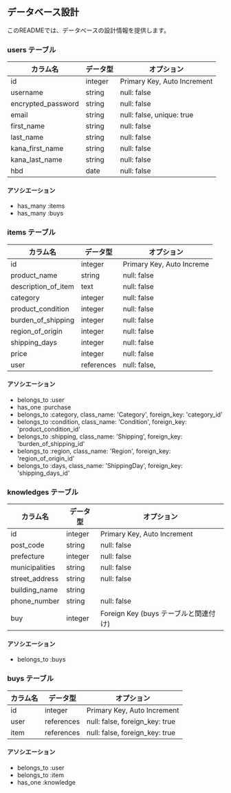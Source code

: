 ## データベース設計

このREADMEでは、データベースの設計情報を提供します。

### users テーブル

| カラム名            | データ型 | オプション                       |
|--------------------|----------|-------------------------------|
| id                 | integer  | Primary Key, Auto Increment   |
| username           | string   | null: false                   |
| encrypted_password | string   | null: false                    |
| email              | string   | null: false, unique: true      |
| first_name         | string   | null: false                    |
| last_name          | string   | null: false                    |
| kana_first_name    | string   | null: false                    |
| kana_last_name     | string   | null: false                    |
| hbd                | date     | null: false                    |

#### アソシエーション

- has_many :items
- has_many :buys

### items テーブル

| カラム名            | データ型   | オプション                         |
|---------------------|------------|--------------------------------|
| id                  | integer    | Primary Key, Auto Increme    |
| product_name        | string     | null: false                  |
| description_of_item | text       | null: false                   |
| category            | integer    | null: false                   |
| product_condition   | integer    | null: false                   |
| burden_of_shipping  | integer    | null: false                    |
| region_of_origin    | integer    | null: false                    |
| shipping_days       | integer    | null: false                    |
| price               | integer    | null: false                    |
| user                | references | null: false,                   |

#### アソシエーション

- belongs_to :user
- has_one :purchase
- belongs_to :category, class_name: 'Category', foreign_key: 'category_id'
- belongs_to :condition, class_name: 'Condition', foreign_key: 'product_condition_id'
- belongs_to :shipping, class_name: 'Shipping', foreign_key: 'burden_of_shipping_id'
- belongs_to :region, class_name: 'Region', foreign_key: 'region_of_origin_id'
- belongs_to :days, class_name: 'ShippingDay', foreign_key: 'shipping_days_id'

### knowledges テーブル

| カラム名        | データ型   | オプション                           |
|----------------|----------|-------------------------------------|
| id             | integer  | Primary Key, Auto Increment         |
| post_code      | string   | null: false                         |
| prefecture     | integer  | null: false                         |
| municipalities | string   | null: false                         |
| street_address | string   | null: false                         |
| building_name  | string   |                                     |
| phone_number   | string   | null: false                         |
| buy            | integer  | Foreign Key (buys テーブルと関連付け)  |

#### アソシエーション
- belongs_to :buys
### buys テーブル

| カラム名   | データ型     | オプション                        |
|-----------|------------|----------------------------------|
| id        | integer    | Primary Key, Auto Increment      |
| user      | references | null: false, foreign_key: true   |
| item      | references | null: false, foreign_key: true   |


#### アソシエーション

- belongs_to :user
- belongs_to :item
- has_one :knowledge